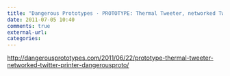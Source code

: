 ```yaml
---
title: "Dangerous Prototypes · PROTOTYPE: Thermal Tweeter, networked Twitter printer @dangerousproto"
date: 2011-07-05 10:40
comments: true
external-url:
categories:
---
```

<http://dangerousprototypes.com/2011/06/22/prototype-thermal-tweeter-networked-twitter-printer-dangerousproto/>

